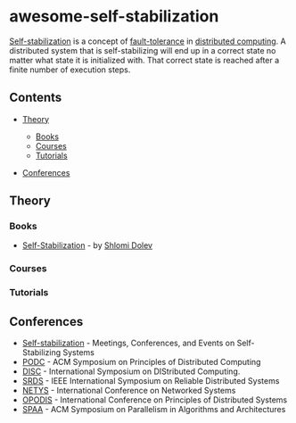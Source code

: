 # awesome-self-stabilization 

[Self-stabilization](https://en.wikipedia.org/wiki/Self-stabilization) is a concept of [fault-tolerance](https://en.wikipedia.org/wiki/Fault_tolerance) in [distributed computing](https://en.wikipedia.org/wiki/Distributed_computing). A distributed system that is self-stabilizing will end up in a correct state no matter what state it is initialized with. That correct state is reached after a finite number of execution steps.

## Contents

- [Theory](#theory)
	- [Books](#books)
	- [Courses](#courses)
	- [Tutorials](#tutorials)

- [Conferences](#Conferences)

## Theory

### Books

- [Self-Stabilization](http://mitpress.mit.edu/books/self-stabilization) - by [Shlomi Dolev](https://en.wikipedia.org/wiki/Shlomi_Dolev)

### Courses


### Tutorials


## Conferences
- [Self-stabilization](http://www.selfstabilization.org/~selfstab/) - Meetings, Conferences, and Events on Self-Stabilizing Systems
- [PODC](https://www.podc.org/) - ACM Symposium on Principles of Distributed Computing
- [DISC](http://www.disc-conference.org/wp/) - International Symposium on DIStributed Computing.
- [SRDS](https://srds2019.projet.liris.cnrs.fr/) - IEEE International Symposium on Reliable Distributed Systems
- [NETYS](http://netys.net/) - International Conference on Networked Systems
- [OPODIS](https://opodis2018.comp.polyu.edu.hk/cfp.html) - International Conference on Principles of Distributed Systems
- [SPAA](https://spaa.acm.org/) - ACM Symposium on Parallelism in Algorithms and Architectures
